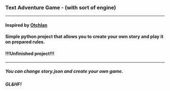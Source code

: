 ### Text Adventure Game - (with sort of engine)

---

#### Inspired by [Otchlan][otchlan]
#### Simple python project that allows you to create your own story and play it on prepared rules.
#### !!!Unfinished project!!!

---

##### You can change story.json and create your own game.
##### GL&HF!

[otchlan]: https://otchlan.pl
